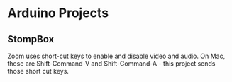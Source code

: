 # Arduino Projects

## StompBox

Zoom uses short-cut keys to enable and disable video and audio. On Mac, these are Shift-Command-V and Shift-Command-A - this project sends those short cut keys.
